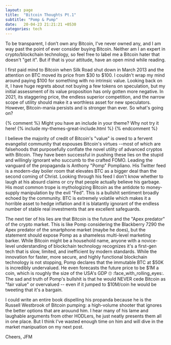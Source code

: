 ```yaml
---
layout: page
title:  "Bitcoin Thoughts Pt.1"
subtitle: "Pomp & Pump"
date:   20-04-23 21:21:21 +0530
categories: tech
---
```


To be transparent, I don’t own any Bitcoin, I've never owned any, and I am way past the point of ever consider buying Bitcoin. Neither am I an expert in crypto/blockchain technology, so feel free to label me a Bitcoin hater that doesn't "get it". But if that is your attitude, have an open mind while reading.

I first paid mind to Bitcoin when Silk Road shut down in March 2013 and the attention on BTC moved its price from $30 to $100. I couldn't wrap my mind around paying $100 for something with no intrinsic value.  Looking back on it, I have huge regrets about not buying a few tokens on speculation, but my initial assessment of its value proposition has only gotten more negative. In 2021, its staggering price, the endless superior competition, and the narrow scope of utility should make it a worthless asset for new speculators. However, Bitcoin-mania persists and is stronger than ever. So what's going on?

{% comment %}
Might you have an include in your theme? Why not try it here!
{% include my-themes-great-include.html %}
{% endcomment %}

I believe the majority of credit of Bitcoin's "value" is owed to a fervent evangelist community that espouses Bitcoin's virtues --most of which are falsehoods that purposefully conflate the novel utility of advanced cryptos with Bitcoin.  They have been successful in pushing these lies on the stupid and willingly ignorant who succumb to the crafted FOMO. Leading the vanguard of the propaganda is Anthony "Pomp" Pompliano. His Twitter feed is a modern-day boiler room that elevates BTC as a bigger deal than the second coming of Christ. Looking through his feed I don't know whether to laugh at his absurd claims or cry that people actually believe his garbage. His most common trope is mythologizing Bitcoin as the antidote to money-supply manipulation by the evil "Fed". This is a bullshit sentiment broadly echoed by the community.  BTC is extremely volatile which makes it a horrible asset to hedge inflation and it is blatantly ignorant of the endless number of stable real investments that are excellent safeguards.

The next tier of his lies are that Bitcoin is the future and the "Apex predator" of the crypto market. This is like Pomp considering the Blackberry 7290 the Apex predator of the smartphone market (maybe he does),
but the statement should expose Pomp as a shameless multi-level marketing barker. While Bitcoin might be a household name, anyone with a novice-level understanding of blockchain technology recognizes it's a first-gen tech
that is slow, limited, and inefficient by modern standards. While the innovation for faster, more secure, and highly functional blockchain technology is not stopping, Pomp declares that the immutable BTC at $50K
is incredibly undervalued. He even forecasts the future price to be $1M a coin, which is roughly the size of the USA's GDP :roll_eyes: :face_with_rolling_eyes:. The sad and truth of Pomp's bullshit is that he would NEVER cede Bitcoin as "fair value" or overvalued -- even if it jumped to $10M/coin he would be tweeting that it's a bargain. 

I could write an entire book dispelling his propanda because he is the Russell Westbrook of Bitcoin pumping: a high-volume shooter that ignores the better options that are arouund him.
I hear many of his lame and laughable arguments from other HODLers, he just neatly presents them all in one place. But I think I've wasted enough time on him and will dive in the market manipuation on my next post.

Cheers,
JFM
